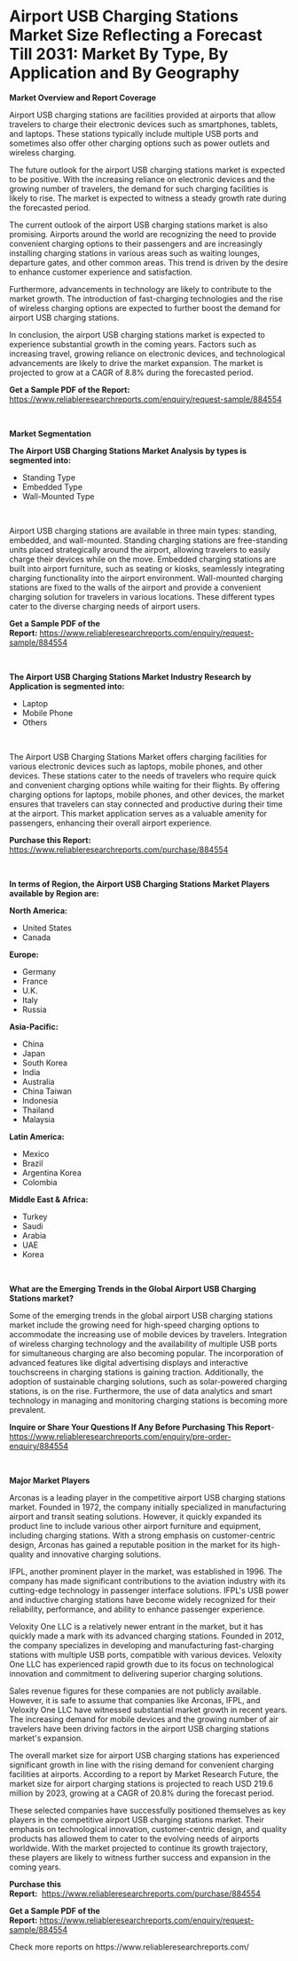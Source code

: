<p><h1>Airport USB Charging Stations Market Size Reflecting a Forecast Till 2031: Market By Type, By Application and By Geography</h1></p><p><strong>Market Overview and Report Coverage</strong></p>
<p><p>Airport USB charging stations are facilities provided at airports that allow travelers to charge their electronic devices such as smartphones, tablets, and laptops. These stations typically include multiple USB ports and sometimes also offer other charging options such as power outlets and wireless charging.</p><p>The future outlook for the airport USB charging stations market is expected to be positive. With the increasing reliance on electronic devices and the growing number of travelers, the demand for such charging facilities is likely to rise. The market is expected to witness a steady growth rate during the forecasted period.</p><p>The current outlook of the airport USB charging stations market is also promising. Airports around the world are recognizing the need to provide convenient charging options to their passengers and are increasingly installing charging stations in various areas such as waiting lounges, departure gates, and other common areas. This trend is driven by the desire to enhance customer experience and satisfaction.</p><p>Furthermore, advancements in technology are likely to contribute to the market growth. The introduction of fast-charging technologies and the rise of wireless charging options are expected to further boost the demand for airport USB charging stations.</p><p>In conclusion, the airport USB charging stations market is expected to experience substantial growth in the coming years. Factors such as increasing travel, growing reliance on electronic devices, and technological advancements are likely to drive the market expansion. The market is projected to grow at a CAGR of 8.8% during the forecasted period.</p></p>
<p><strong>Get a Sample PDF of the Report:</strong> <a href="https://www.reliableresearchreports.com/enquiry/request-sample/884554">https://www.reliableresearchreports.com/enquiry/request-sample/884554</a></p>
<p>&nbsp;</p>
<p><strong>Market Segmentation</strong></p>
<p><strong>The Airport USB Charging Stations Market Analysis by types is segmented into:</strong></p>
<p><ul><li>Standing Type</li><li>Embedded Type</li><li>Wall-Mounted Type</li></ul></p>
<p>&nbsp;</p>
<p><p>Airport USB charging stations are available in three main types: standing, embedded, and wall-mounted. Standing charging stations are free-standing units placed strategically around the airport, allowing travelers to easily charge their devices while on the move. Embedded charging stations are built into airport furniture, such as seating or kiosks, seamlessly integrating charging functionality into the airport environment. Wall-mounted charging stations are fixed to the walls of the airport and provide a convenient charging solution for travelers in various locations. These different types cater to the diverse charging needs of airport users.</p></p>
<p><strong>Get a Sample PDF of the Report:</strong>&nbsp;<a href="https://www.reliableresearchreports.com/enquiry/request-sample/884554">https://www.reliableresearchreports.com/enquiry/request-sample/884554</a></p>
<p>&nbsp;</p>
<p><strong>The Airport USB Charging Stations Market Industry Research by Application is segmented into:</strong></p>
<p><ul><li>Laptop</li><li>Mobile Phone</li><li>Others</li></ul></p>
<p>&nbsp;</p>
<p><p>The Airport USB Charging Stations Market offers charging facilities for various electronic devices such as laptops, mobile phones, and other devices. These stations cater to the needs of travelers who require quick and convenient charging options while waiting for their flights. By offering charging options for laptops, mobile phones, and other devices, the market ensures that travelers can stay connected and productive during their time at the airport. This market application serves as a valuable amenity for passengers, enhancing their overall airport experience.</p></p>
<p><strong>Purchase this Report:</strong>&nbsp; <a href="https://www.reliableresearchreports.com/purchase/884554">https://www.reliableresearchreports.com/purchase/884554</a></p>
<p>&nbsp;</p>
<p><strong>In terms of Region, the Airport USB Charging Stations Market Players available by Region are:</strong></p>
<p>
    <p> <strong> North America: </strong>
        <ul>
            <li>United States</li>
            <li>Canada</li>
        </ul>
        </p> 
    <p> <strong> Europe: </strong>
        <ul>
            <li>Germany</li>
            <li>France</li>
            <li>U.K.</li>
            <li>Italy</li>
            <li>Russia</li>
        </ul>
        </p> 
    <p> <strong> Asia-Pacific: </strong>
        <ul>
            <li>China</li>
            <li>Japan</li>
            <li>South Korea</li>
            <li>India</li>
            <li>Australia</li>
            <li>China Taiwan</li>
            <li>Indonesia</li>
            <li>Thailand</li>
            <li>Malaysia</li>
        </ul>
        </p> 
    <p> <strong> Latin America: </strong>
        <ul>
            <li>Mexico</li>
            <li>Brazil</li>
            <li>Argentina Korea</li>
            <li>Colombia</li>
        </ul>
        </p> 
    <p> <strong> Middle East & Africa: </strong>
        <ul>
            <li>Turkey</li>
            <li>Saudi</li>
            <li>Arabia</li>
            <li>UAE</li>
            <li>Korea</li>
        </ul>
    </p>
    </p>
<p>&nbsp;</p>
<p><strong>What are the Emerging Trends in the Global Airport USB Charging Stations market?</strong></p>
<p><p>Some of the emerging trends in the global airport USB charging stations market include the growing need for high-speed charging options to accommodate the increasing use of mobile devices by travelers. Integration of wireless charging technology and the availability of multiple USB ports for simultaneous charging are also becoming popular. The incorporation of advanced features like digital advertising displays and interactive touchscreens in charging stations is gaining traction. Additionally, the adoption of sustainable charging solutions, such as solar-powered charging stations, is on the rise. Furthermore, the use of data analytics and smart technology in managing and monitoring charging stations is becoming more prevalent.</p></p>
<p><strong>Inquire or Share Your Questions If Any Before Purchasing This Report</strong>- <a href="https://www.reliableresearchreports.com/enquiry/pre-order-enquiry/884554">https://www.reliableresearchreports.com/enquiry/pre-order-enquiry/884554</a></p>
<p>&nbsp;</p>
<p><strong>Major Market Players</strong></p>
<p><p>Arconas is a leading player in the competitive airport USB charging stations market. Founded in 1972, the company initially specialized in manufacturing airport and transit seating solutions. However, it quickly expanded its product line to include various other airport furniture and equipment, including charging stations. With a strong emphasis on customer-centric design, Arconas has gained a reputable position in the market for its high-quality and innovative charging solutions.</p><p>IFPL, another prominent player in the market, was established in 1996. The company has made significant contributions to the aviation industry with its cutting-edge technology in passenger interface solutions. IFPL's USB power and inductive charging stations have become widely recognized for their reliability, performance, and ability to enhance passenger experience.</p><p>Veloxity One LLC is a relatively newer entrant in the market, but it has quickly made a mark with its advanced charging stations. Founded in 2012, the company specializes in developing and manufacturing fast-charging stations with multiple USB ports, compatible with various devices. Veloxity One LLC has experienced rapid growth due to its focus on technological innovation and commitment to delivering superior charging solutions.</p><p>Sales revenue figures for these companies are not publicly available. However, it is safe to assume that companies like Arconas, IFPL, and Veloxity One LLC have witnessed substantial market growth in recent years. The increasing demand for mobile devices and the growing number of air travelers have been driving factors in the airport USB charging stations market's expansion.</p><p>The overall market size for airport USB charging stations has experienced significant growth in line with the rising demand for convenient charging facilities at airports. According to a report by Market Research Future, the market size for airport charging stations is projected to reach USD 219.6 million by 2023, growing at a CAGR of 20.8% during the forecast period.</p><p>These selected companies have successfully positioned themselves as key players in the competitive airport USB charging stations market. Their emphasis on technological innovation, customer-centric design, and quality products has allowed them to cater to the evolving needs of airports worldwide. With the market projected to continue its growth trajectory, these players are likely to witness further success and expansion in the coming years.</p></p>
<p><strong>Purchase this Report:</strong>&nbsp;&nbsp;<a href="https://www.reliableresearchreports.com/purchase/884554">https://www.reliableresearchreports.com/purchase/884554</a></p>
<p></p>
<p><strong>Get a Sample PDF of the Report:</strong>&nbsp;<a href="https://www.reliableresearchreports.com/enquiry/request-sample/884554">https://www.reliableresearchreports.com/enquiry/request-sample/884554</a></p>
<p>Check more reports on https://www.reliableresearchreports.com/</p>